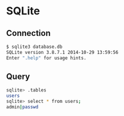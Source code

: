 # SQLite

## Connection

``` bash
$ sqlite3 database.db 
SQLite version 3.8.7.1 2014-10-29 13:59:56
Enter ".help" for usage hints.
```

## Query

``` bash
sqlite> .tables
users
sqlite> select * from users;
admin|passwd
```
